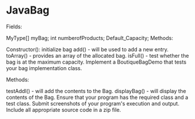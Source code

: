 # JavaBag

Fields:

MyType[] myBag;
int numberofProducts;
Default_Capacity;
Methods:  

Constructor():  initialize bag
add() - will  be used to add a new entry.
toArray() - provides an array of the allocated bag. 
isFull() - test whether the bag is at the maximum capacity.
Implement a BoutiqueBagDemo that tests your bag implementation class.

Methods:

testAddl() - will add the contents to the Bag.
displayBag() - will display the contents of the Bag.
Ensure that your program has the required class and a test class. Submit screenshots of your program's execution and output. Include all appropriate source code in a zip file.
